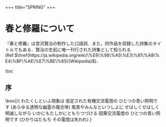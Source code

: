 +++
title="SPRING"
+++

# 春と修羅について

『春と修羅』は宮沢賢治の制作した口語詞．また，同作品を収録した詩集のタイトルでもある．賢治の生前に唯一刊行された詩集として知られる(Ref.$\href{https://ja.wikipedia.org/wiki/\%E6\%98\%A5\%E3\%81\%A8\%E4\%BF\%AE\%E7\%BE\%85}{Wikipedia}$)．

\toc

## 序

\box{}{
    わたくしといふ現象は
    仮定された有機交流電燈の
    ひとつの青い照明です
    (あらゆる透明な幽霊の複合体)
    風景やみんなといつしよに
    せはしくせはしく明滅しながら
    いかにもたしかにともりつづける
    因果交流電燈の
    ひとつの青い照明です
    (ひかりはたもち その電燈は失われ)
}

